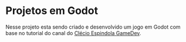 # Projetos em Godot

Nesse projeto esta sendo criado e desenvolvido um jogo em Godot com base no tutorial do canal do [Clécio Espindola GameDev](https://www.youtube.com/c/Cl%C3%A9cioEsp%C3%ADndola).